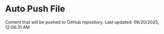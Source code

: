 # Auto Push File

Content that will be pushed to GitHub repository.
Last updated: 08/20/2025, 12:08:31 AM